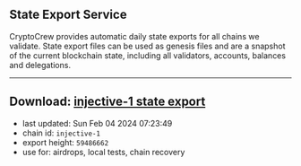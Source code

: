 ## State Export Service
CryptoCrew provides automatic daily state exports for all chains we validate. State export files can be used as genesis files and are a snapshot of the current blockchain state, including all validators, accounts, balances and delegations.

---
**Download: [injective-1 state export](https://dl.ccvalidators.com/SERVICE/injective/injective-1_export_59486662.json)**
---

- last updated: Sun Feb 04 2024 07:23:49
- chain id: `injective-1`
- export height: `59486662`
- use for: airdrops, local tests, chain recovery
